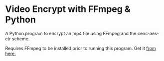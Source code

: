 # Video Encrypt with FFmpeg & Python
A Python program to encrypt an mp4 file using FFmpeg and the cenc-aes-ctr scheme.

Requires FFmpeg to be installed prior to running this program. Get it [from here.](https://ffmpeg.org/download.html)
